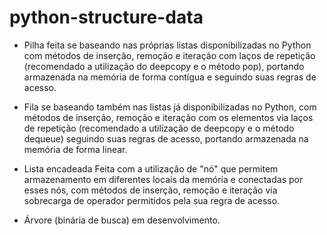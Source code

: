 # python-structure-data

- Pilha 
feita se baseando nas próprias listas disponibilizadas no Python com métodos de inserção, remoção e iteração com laços de repetição (recomendado a utilização do deepcopy e o método pop), portando armazenada na memória de forma contígua e seguindo suas regras de acesso.

- Fila 
se baseando também nas listas já disponibilizadas no Python, com métodos de inserção, remoção e iteração com os elementos via laços de repetição (recomendado a utilização de deepcopy e o método dequeue) seguindo suas regras de acesso, portando armazenada na memória de forma linear.

- Lista 
encadeada Feita com a utilização de "nó" que permitem armazenamento em diferentes locais da memória e conectadas por esses nós, com métodos de inserção, remoção e iteração via sobrecarga de operador permitidos pela sua regra de acesso.

- Árvore (binária de busca)
em desenvolvimento.
